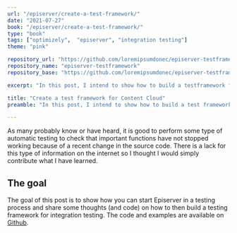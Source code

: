 ```yaml
---
url: "/episerver/create-a-test-framework/"
date: "2021-07-27"
book: "/episerver/create-a-test-framework/"
type: "book"
tags: ["optimizely",  "episerver", "integration testing"]
theme: "pink"

repository_url: "https://github.com/loremipsumdonec/episerver-testframework"
repository_name: "episerver-testframework"
repository_base: "https://github.com/loremipsumdonec/episerver-testframework/blob/main/posts/create_a_test_framework"

excerpt: "In this post, I intend to show how to build a testframework for Episerver Content Cloud and how to write different types of integration tests to check its implementation."

title: "Create a test framework for Content Cloud"
preamble: "In this post, I intend to show how to build a test framework for Episerver Content Cloud and how to write different types of integration tests to check its implementation."

---
```


As many probably know or have heard, it is good to perform some type of automatic testing to check that important functions have not stopped working because of a recent change in the source code. There is a lack for this type of information on the internet so I thought I would simply contribute what I have learned.

##  The goal

 The goal of this post is to show how you can start Episerver in a testing process and share some thoughts (and code) on how to then build a testing framework for integration testing. The code and examples are available on [Github](https://github.com/loremipsumdonec/episerver-testframework).
